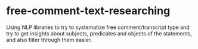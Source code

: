 # free-comment-text-researching
Using NLP libraries to try to systematize free comment/transcript type and try to get insights about subjects, predicates and objects of the statements, and also filter through them easier.
